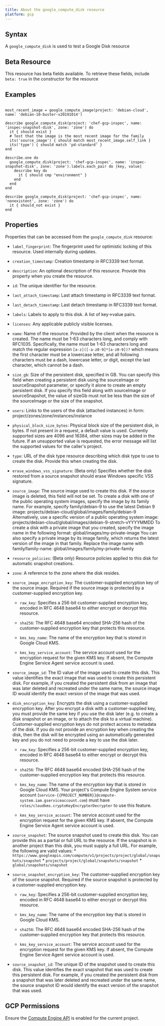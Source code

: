 ```yaml
---
title: About the google_compute_disk resource
platform: gcp
---
```


## Syntax
A `google_compute_disk` is used to test a Google Disk resource


## Beta Resource
This resource has beta fields available. To retrieve these fields, include `beta: true` in the constructor for the resource

## Examples
```

most_recent_image = google_compute_image(project: 'debian-cloud', name: 'debian-10-buster-v20191014')

describe google_compute_disk(project: 'chef-gcp-inspec', name: 'inspec-snapshot-disk', zone: 'zone') do
  it { should exist }
  # Test that the image is the most recent image for the family
  its('source_image') { should match most_recent_image.self_link }
  its('type') { should match 'pd-standard' }
end

describe.one do
  google_compute_disk(project: 'chef-gcp-inspec', name: 'inspec-snapshot-disk', zone: 'zone').labels.each_pair do |key, value|
    describe key do
      it { should cmp "environment" }
    end
  end
end

describe google_compute_disk(project: 'chef-gcp-inspec', name: 'nonexistent', zone: 'zone') do
  it { should_not exist }
end
```

## Properties
Properties that can be accessed from the `google_compute_disk` resource:


  * `label_fingerprint`: The fingerprint used for optimistic locking of this resource.  Used internally during updates.

  * `creation_timestamp`: Creation timestamp in RFC3339 text format.

  * `description`: An optional description of this resource. Provide this property when you create the resource.

  * `id`: The unique identifier for the resource.

  * `last_attach_timestamp`: Last attach timestamp in RFC3339 text format.

  * `last_detach_timestamp`: Last detach timestamp in RFC3339 text format.

  * `labels`: Labels to apply to this disk.  A list of key->value pairs.

  * `licenses`: Any applicable publicly visible licenses.

  * `name`: Name of the resource. Provided by the client when the resource is created. The name must be 1-63 characters long, and comply with RFC1035. Specifically, the name must be 1-63 characters long and match the regular expression `[a-z]([-a-z0-9]*[a-z0-9])?` which means the first character must be a lowercase letter, and all following characters must be a dash, lowercase letter, or digit, except the last character, which cannot be a dash.

  * `size_gb`: Size of the persistent disk, specified in GB. You can specify this field when creating a persistent disk using the sourceImage or sourceSnapshot parameter, or specify it alone to create an empty persistent disk.  If you specify this field along with sourceImage or sourceSnapshot, the value of sizeGb must not be less than the size of the sourceImage or the size of the snapshot.

  * `users`: Links to the users of the disk (attached instances) in form: project/zones/zone/instances/instance

  * `physical_block_size_bytes`: Physical block size of the persistent disk, in bytes. If not present in a request, a default value is used. Currently supported sizes are 4096 and 16384, other sizes may be added in the future. If an unsupported value is requested, the error message will list the supported values for the caller's project.

  * `type`: URL of the disk type resource describing which disk type to use to create the disk. Provide this when creating the disk.

  * `erase_windows_vss_signature`: (Beta only) Specifies whether the disk restored from a source snapshot should erase Windows specific VSS signature.

  * `source_image`: The source image used to create this disk. If the source image is deleted, this field will not be set.  To create a disk with one of the public operating system images, specify the image by its family name. For example, specify family/debian-9 to use the latest Debian 9 image:  projects/debian-cloud/global/images/family/debian-9  Alternatively, use a specific version of a public operating system image:  projects/debian-cloud/global/images/debian-9-stretch-vYYYYMMDD  To create a disk with a private image that you created, specify the image name in the following format:  global/images/my-private-image  You can also specify a private image by its image family, which returns the latest version of the image in that family. Replace the image name with family/family-name:  global/images/family/my-private-family

  * `resource_policies`: (Beta only) Resource policies applied to this disk for automatic snapshot creations.

  * `zone`: A reference to the zone where the disk resides.

  * `source_image_encryption_key`: The customer-supplied encryption key of the source image. Required if the source image is protected by a customer-supplied encryption key.

    * `raw_key`: Specifies a 256-bit customer-supplied encryption key, encoded in RFC 4648 base64 to either encrypt or decrypt this resource.

    * `sha256`: The RFC 4648 base64 encoded SHA-256 hash of the customer-supplied encryption key that protects this resource.

    * `kms_key_name`: The name of the encryption key that is stored in Google Cloud KMS.

    * `kms_key_service_account`: The service account used for the encryption request for the given KMS key.  If absent, the Compute Engine Service Agent service account is used.

  * `source_image_id`: The ID value of the image used to create this disk. This value identifies the exact image that was used to create this persistent disk. For example, if you created the persistent disk from an image that was later deleted and recreated under the same name, the source image ID would identify the exact version of the image that was used.

  * `disk_encryption_key`: Encrypts the disk using a customer-supplied encryption key.  After you encrypt a disk with a customer-supplied key, you must provide the same key if you use the disk later (e.g. to create a disk snapshot or an image, or to attach the disk to a virtual machine).  Customer-supplied encryption keys do not protect access to metadata of the disk.  If you do not provide an encryption key when creating the disk, then the disk will be encrypted using an automatically generated key and you do not need to provide a key to use the disk later.

    * `raw_key`: Specifies a 256-bit customer-supplied encryption key, encoded in RFC 4648 base64 to either encrypt or decrypt this resource.

    * `sha256`: The RFC 4648 base64 encoded SHA-256 hash of the customer-supplied encryption key that protects this resource.

    * `kms_key_name`: The name of the encryption key that is stored in Google Cloud KMS. Your project's Compute Engine System service account (`service-{{PROJECT_NUMBER}}@compute-system.iam.gserviceaccount.com`) must have `roles/cloudkms.cryptoKeyEncrypterDecrypter` to use this feature.

    * `kms_key_service_account`: The service account used for the encryption request for the given KMS key.  If absent, the Compute Engine Service Agent service account is used.

  * `source_snapshot`: The source snapshot used to create this disk. You can provide this as a partial or full URL to the resource. If the snapshot is in another project than this disk, you must supply a full URL. For example, the following are valid values:  * `https://www.googleapis.com/compute/v1/projects/project/global/snapshots/snapshot` * `projects/project/global/snapshots/snapshot` * `global/snapshots/snapshot`

  * `source_snapshot_encryption_key`: The customer-supplied encryption key of the source snapshot. Required if the source snapshot is protected by a customer-supplied encryption key.

    * `raw_key`: Specifies a 256-bit customer-supplied encryption key, encoded in RFC 4648 base64 to either encrypt or decrypt this resource.

    * `kms_key_name`: The name of the encryption key that is stored in Google Cloud KMS.

    * `sha256`: The RFC 4648 base64 encoded SHA-256 hash of the customer-supplied encryption key that protects this resource.

    * `kms_key_service_account`: The service account used for the encryption request for the given KMS key.  If absent, the Compute Engine Service Agent service account is used.

  * `source_snapshot_id`: The unique ID of the snapshot used to create this disk. This value identifies the exact snapshot that was used to create this persistent disk. For example, if you created the persistent disk from a snapshot that was later deleted and recreated under the same name, the source snapshot ID would identify the exact version of the snapshot that was used.


## GCP Permissions

Ensure the [Compute Engine API](https://console.cloud.google.com/apis/library/compute.googleapis.com/) is enabled for the current project.
